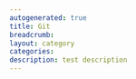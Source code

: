 ```yaml
---
autogenerated: true
title: Git
breadcrumb: 
layout: category
categories: 
description: test description
---
```


